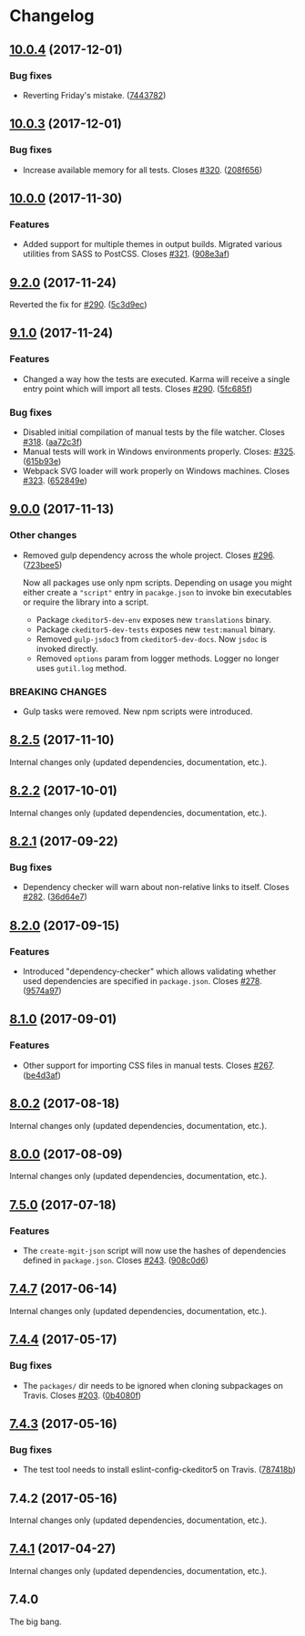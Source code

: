 Changelog
=========

## [10.0.4](https://github.com/ckeditor/ckeditor5-dev/compare/@ckeditor/ckeditor5-dev-tests@10.0.3...@ckeditor/ckeditor5-dev-tests@10.0.4) (2017-12-01)

### Bug fixes

* Reverting Friday's mistake. ([7443782](https://github.com/ckeditor/ckeditor5-dev/commit/7443782))


## [10.0.3](https://github.com/ckeditor/ckeditor5-dev/compare/@ckeditor/ckeditor5-dev-tests@10.0.0...@ckeditor/ckeditor5-dev-tests@10.0.3) (2017-12-01)

### Bug fixes

* Increase available memory for all tests. Closes [#320](https://github.com/ckeditor/ckeditor5-dev/issues/320). ([208f656](https://github.com/ckeditor/ckeditor5-dev/commit/208f656))


## [10.0.0](https://github.com/ckeditor/ckeditor5-dev/compare/@ckeditor/ckeditor5-dev-tests@9.2.0...@ckeditor/ckeditor5-dev-tests@10.0.0) (2017-11-30)

### Features

* Added support for multiple themes in output builds. Migrated various utilities from SASS to PostCSS. Closes [#321](https://github.com/ckeditor/ckeditor5-dev/issues/321). ([908e3af](https://github.com/ckeditor/ckeditor5-dev/commit/908e3af))


## [9.2.0](https://github.com/ckeditor/ckeditor5-dev/compare/@ckeditor/ckeditor5-dev-tests@9.1.0...@ckeditor/ckeditor5-dev-tests@9.2.0) (2017-11-24)

Reverted the fix for [#290](https://github.com/ckeditor/ckeditor5-dev/issues/290). ([5c3d9ec](https://github.com/ckeditor/ckeditor5-dev/commit/5c3d9ec))

## [9.1.0](https://github.com/ckeditor/ckeditor5-dev/compare/@ckeditor/ckeditor5-dev-tests@9.0.0...@ckeditor/ckeditor5-dev-tests@9.1.0) (2017-11-24)

### Features

* Changed a way how the tests are executed. Karma will receive a single entry point which will import all tests. Closes [#290](https://github.com/ckeditor/ckeditor5-dev/issues/290). ([5fc685f](https://github.com/ckeditor/ckeditor5-dev/commit/5fc685f))

### Bug fixes

* Disabled initial compilation of manual tests by the file watcher. Closes [#318](https://github.com/ckeditor/ckeditor5-dev/issues/318). ([aa72c3f](https://github.com/ckeditor/ckeditor5-dev/commit/aa72c3f))
* Manual tests will work in Windows environments properly. Closes: [#325](https://github.com/ckeditor/ckeditor5-dev/issues/325). ([615b93e](https://github.com/ckeditor/ckeditor5-dev/commit/615b93e))
* Webpack SVG loader will work properly on Windows machines. Closes [#323](https://github.com/ckeditor/ckeditor5-dev/issues/323). ([652849e](https://github.com/ckeditor/ckeditor5-dev/commit/652849e))


## [9.0.0](https://github.com/ckeditor/ckeditor5-dev/compare/@ckeditor/ckeditor5-dev-tests@8.2.5...@ckeditor/ckeditor5-dev-tests@9.0.0) (2017-11-13)

### Other changes

* Removed gulp dependency across the whole project. Closes [#296](https://github.com/ckeditor/ckeditor5-dev/issues/296). ([723bee5](https://github.com/ckeditor/ckeditor5-dev/commit/723bee5))

  Now all packages use only npm scripts. Depending on usage you might either create a `"script"` entry in `pacakge.json` to invoke bin executables or require the library into a script.

  * Package `ckeditor5-dev-env` exposes new `translations` binary.
  * Package `ckeditor5-dev-tests` exposes new `test:manual` binary.
  * Removed `gulp-jsdoc3` from `ckeditor5-dev-docs`. Now `jsdoc` is invoked directly.
  * Removed `options` param from logger methods. Logger no longer uses `gutil.log` method.

### BREAKING CHANGES

* Gulp tasks were removed. New npm scripts were introduced.


## [8.2.5](https://github.com/ckeditor/ckeditor5-dev/compare/@ckeditor/ckeditor5-dev-tests@8.2.2...@ckeditor/ckeditor5-dev-tests@8.2.5) (2017-11-10)

Internal changes only (updated dependencies, documentation, etc.).

## [8.2.2](https://github.com/ckeditor/ckeditor5-dev/compare/@ckeditor/ckeditor5-dev-tests@8.2.1...@ckeditor/ckeditor5-dev-tests@8.2.2) (2017-10-01)

Internal changes only (updated dependencies, documentation, etc.).

## [8.2.1](https://github.com/ckeditor/ckeditor5-dev/compare/@ckeditor/ckeditor5-dev-tests@8.2.0...@ckeditor/ckeditor5-dev-tests@8.2.1) (2017-09-22)

### Bug fixes

* Dependency checker will warn about non-relative links to itself. Closes [#282](https://github.com/ckeditor/ckeditor5-dev/issues/282). ([36d64e7](https://github.com/ckeditor/ckeditor5-dev/commit/36d64e7))


## [8.2.0](https://github.com/ckeditor/ckeditor5-dev/compare/@ckeditor/ckeditor5-dev-tests@8.1.0...@ckeditor/ckeditor5-dev-tests@8.2.0) (2017-09-15)

### Features

* Introduced "dependency-checker" which allows validating whether used dependencies are specified in `package.json`. Closes [#278](https://github.com/ckeditor/ckeditor5-dev/issues/278). ([9574a97](https://github.com/ckeditor/ckeditor5-dev/commit/9574a97))


## [8.1.0](https://github.com/ckeditor/ckeditor5-dev/compare/@ckeditor/ckeditor5-dev-tests@8.0.2...@ckeditor/ckeditor5-dev-tests@8.1.0) (2017-09-01)

### Features

* Other support for importing CSS files in manual tests. Closes [#267](https://github.com/ckeditor/ckeditor5-dev/issues/267). ([be4d3af](https://github.com/ckeditor/ckeditor5-dev/commit/be4d3af))


## [8.0.2](https://github.com/ckeditor/ckeditor5-dev/compare/@ckeditor/ckeditor5-dev-tests@8.0.0...@ckeditor/ckeditor5-dev-tests@8.0.2) (2017-08-18)

Internal changes only (updated dependencies, documentation, etc.).

## [8.0.0](https://github.com/ckeditor/ckeditor5-dev/compare/@ckeditor/ckeditor5-dev-tests@7.5.0...@ckeditor/ckeditor5-dev-tests@8.0.0) (2017-08-09)

Internal changes only (updated dependencies, documentation, etc.).


## [7.5.0](https://github.com/ckeditor/ckeditor5-dev/compare/@ckeditor/ckeditor5-dev-tests@7.4.7...@ckeditor/ckeditor5-dev-tests@7.5.0) (2017-07-18)

### Features

* The `create-mgit-json` script will now use the hashes of dependencies defined in `package.json`. Closes [#243](https://github.com/ckeditor/ckeditor5-dev/issues/243). ([908c0d6](https://github.com/ckeditor/ckeditor5-dev/commit/908c0d6))


## [7.4.7](https://github.com/ckeditor/ckeditor5-dev/compare/@ckeditor/ckeditor5-dev-tests@7.4.4...@ckeditor/ckeditor5-dev-tests@7.4.7) (2017-06-14)

Internal changes only (updated dependencies, documentation, etc.).

## [7.4.4](https://github.com/ckeditor/ckeditor5-dev/compare/@ckeditor/ckeditor5-dev-tests@7.4.3...@ckeditor/ckeditor5-dev-tests@7.4.4) (2017-05-17)

### Bug fixes

* The `packages/` dir needs to be ignored when cloning subpackages on Travis. Closes [#203](https://github.com/ckeditor/ckeditor5-dev/issues/203). ([0b4080f](https://github.com/ckeditor/ckeditor5-dev/commit/0b4080f))


## [7.4.3](https://github.com/ckeditor/ckeditor5-dev/compare/@ckeditor/ckeditor5-dev-tests@7.4.2...@ckeditor/ckeditor5-dev-tests@7.4.3) (2017-05-16)

### Bug fixes

* The test tool needs to install eslint-config-ckeditor5 on Travis. ([787418b](https://github.com/ckeditor/ckeditor5-dev/commit/787418b))

## 7.4.2 (2017-05-16)

Internal changes only (updated dependencies, documentation, etc.).


## [7.4.1](https://github.com/ckeditor/ckeditor5-dev/compare/@ckeditor/ckeditor5-dev-tests@7.4.0...@ckeditor/ckeditor5-dev-tests@7.4.1) (2017-04-27)

Internal changes only (updated dependencies, documentation, etc.).


## 7.4.0

The big bang.
